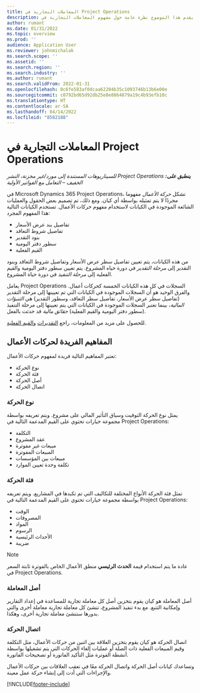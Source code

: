```yaml
---
title: المعاملات التجارية في Project Operations
description: يقدم هذا الموضوع نظرة عامة حول مفهوم المعاملات التجارية في Microsoft Dynamics 365 Project Operations.
author: rumant
ms.date: 01/31/2022
ms.topic: overview
ms.prod: ''
audience: Application User
ms.reviewer: johnmichalak
ms.search.scope: ''
ms.assetid: ''
ms.search.region: ''
ms.search.industry: ''
ms.author: rumant
ms.search.validFrom: 2022-01-31
ms.openlocfilehash: 0c6fe583af0dcaa62204b35c1093746b13b6e00e
ms.sourcegitcommit: c0792bd65d92db25e0e8864879a19c4b93efb10c
ms.translationtype: HT
ms.contentlocale: ar-SA
ms.lasthandoff: 04/14/2022
ms.locfileid: "8582188"
---
```

# <a name="business-transactions-in-project-operations"></a>المعاملات التجارية في Project Operations

_**ينطبق على:** ‏‫Project Operations للسيناريوهات المستندة إلى مورد/غير مخزنة‬، ‏‫النشر الخفيف – التعامل مع الفواتير الأولية‬_

في Microsoft Dynamics 365 Project Operations، تشكل *حركة الأعمال* مفهوما مجردًا لا يتم تمثيله بواسطة أي كيان. ومع ذلك، تم تصميم بعض الحقول والعمليات الشائعة الموجودة في الكيانات لاستخدام مفهوم حركات الأعمال. تستخدم الكيانات التالية هذا المفهوم المجرد:

- تفاصيل بند عرض الأسعار‬
- تفاصيل شروط التعاقد
- بنود التقدير
- سطور دفتر اليومية
- القيم الفعلية

من هذه الكيانات، يتم تعيين تفاصيل سطر عرض الأسعار وتفاصيل شروط التعاقد وبنود التقدير إلى *مرحلة التقدير* في دورة حياه المشروع. يتم تعيين سطور دفتر اليومية والقيم الفعلية إلى *مرحلة التنفيذ* في دورة حياة المشروع.

يعامل Project Operations السجلات في كل هذه الكيانات الخمسة كحركات أعمال. والفرق الوحيد هو أن السجلات الموجودة في الكيانات التي تم تعيينها إلى مرحلة التقدير (تفاصيل سطر عرض الأسعار، تفاصيل سطر التعاقد، وسطور التقدير) هي *التنبؤات المالية*، بينما تعتبر السجلات الموجودة في الكيانات التي يتم تعيينها إلى مرحلة التنفيذ (سطور دفتر اليومية والقيم الفعلية) *حقائق مالية* قد حدثت بالفعل.

للحصول على مزيد من المعلومات، راجع [التقديرات](../project-management/estimating-projects-overview.md) و[القيم الفعلية](actuals-overview.md).

## <a name="concepts-that-are-unique-to-business-transactions"></a>المفاهيم الفريدة لحركات الأعمال

تعتبر المفاهيم التالية فريدة لمفهوم حركات الأعمال:

- ‏‫نوع الحركة
- فئة الحركة
- أصل الحركة
- اتصال الحركة

### <a name="transaction-type"></a>‏‫نوع الحركة

يمثل نوع الحركة التوقيت وسياق التأثير المالي على مشروع. ويتم تعريفه بواسطة مجموعة خيارات تحتوي على القيم المدعمة التالية في Project Operations:

- التكلفة
- عقد المشروع
- مبيعات غير مفوترة
- المبيعات المفوترة
- مبيعات بين المؤسسات
- تكلفة وحدة تعيين الموارد

### <a name="transaction-class"></a>فئة الحركة

تمثل فئة الحركة الأنواع المختلفة للتكاليف التي تم تكبدها في المشاريع. ويتم تعريفه بواسطة مجموعة خيارات تحتوي على القيم المدعمة التالية في Project Operations:

- الوقت
- المصروفات
- المواد
- الرسوم
- الأحداث الرئيسية
- ضريبة

> [!NOTE]
> عادة ما يتم استخدام قيمة **الحدث الرئيسي** منطق الأعمال الخاص بالفوترة ثابتة السعر في Project Operations.

### <a name="transaction-origin"></a>أصل المعاملة

أصل المعاملة هو كيان يقوم بتخزين أصل كل معاملة تجارية للمساعدة في إعداد التقارير وإمكانية التتبع. مع بدء تنفيذ المشروع، تنشئ كل معاملة تجارية معاملة أخرى والتي بدورها ستنشئ معاملة تجارية أخرى، وهكذا.

### <a name="transaction-connection"></a>اتصال الحركة

اتصال الحركة هو كيان يقوم بتخزين العلاقة بين اثنين من حركات الأعمال، مثل التكلفة وقيم المبيعات الفعلية ذات الصلة أو عمليات إلغاء الحركات التي يتم تشغيلها بواسطة أنشطة الفوترة مثل التأكيد الفاتورة أو تصحيحات الفاتورة.

وتساعدك كيانات أصل الحركة واتصال الحركة معًا في تعقب العلاقات بين حركات الأعمال والإجراءات التي أدت إلى إنشاء حركة عمل معينة.

[!INCLUDE[footer-include](../includes/footer-banner.md)]

